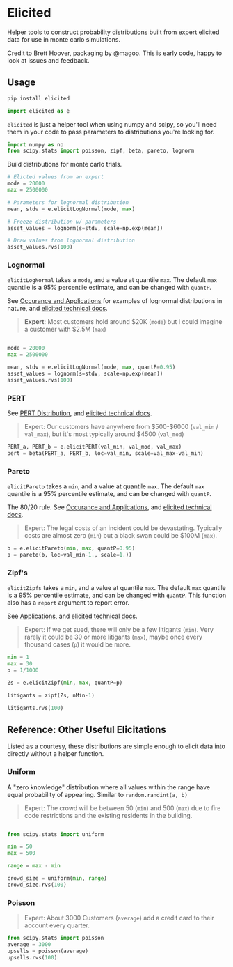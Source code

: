 # Elicited

Helper tools to construct probability distributions built from expert elicited data for use in monte carlo simulations. 

Credit to Brett Hoover, packaging by @magoo. This is early code, happy to look at issues and feedback.

## Usage

```bash
pip install elicited
```

```python
import elicited as e

```
`elicited` is just a helper tool when using numpy and scipy, so you'll need them in your code to pass parameters to distributions you're looking for.


```python
import numpy as np
from scipy.stats import poisson, zipf, beta, pareto, lognorm
```

Build distributions for monte carlo trials.

```python
# Elicted values from an expert
mode = 20000
max = 2500000

# Parameters for lognormal distribution
mean, stdv = e.elicitLogNormal(mode, max)

# Freeze distribution w/ parameters
asset_values = lognorm(s=stdv, scale=np.exp(mean))

# Draw values from lognormal distribution
asset_values.rvs(100)
```





### Lognormal

`elicitLogNormal` takes a `mode`, and a value at quantile `max`. The default `max` quantile is a 95% percentile estimate, and can be changed with `quantP`.

See [Occurance and Applications](https://en.wikipedia.org/wiki/Log-normal_distribution#Occurrence_and_applications) for examples of lognormal distributions in nature, and [elicited technical docs](docs/lognormal.md).

> **Expert**: Most customers hold around \$20K (`mode`) but I could imagine a customer with $2.5M (`max`)

``` python

mode = 20000
max = 2500000

mean, stdv = e.elicitLogNormal(mode, max, quantP=0.95)
asset_values = lognorm(s=stdv, scale=np.exp(mean))
asset_values.rvs(100)

```


### PERT

See [PERT Distribution](https://en.wikipedia.org/wiki/PERT_distribution), and [elicited technical docs](docs/pert.md).

> Expert: Our customers have anywhere from \$500-\$6000 (`val_min` / `val_max`), but it's most typically around $4500 (`val_mod`)


``` python
PERT_a, PERT_b = e.elicitPERT(val_min, val_mod, val_max)
pert = beta(PERT_a, PERT_b, loc=val_min, scale=val_max-val_min)
```

### Pareto

`elicitPareto` takes a `min`, and a value at quantile `max`. The default `max` quantile is a 95% percentile estimate, and can be changed with `quantP`.

The 80/20 rule. See [Occurance and Applications](https://en.wikipedia.org/wiki/Pareto_distribution#Occurrence_and_applications), and [elicited technical docs](docs/pareto.md).

> Expert: The legal costs of an incident could be devastating. Typically costs are almost zero (`min`) but a black swan could be $100M (`max`). 

``` python
b = e.elicitPareto(min, max, quantP=0.95)
p = pareto(b, loc=val_min-1., scale=1.))
```

### Zipf's

`elicitZipfs` takes a `min`, and a value at quantile `max`. The default `max` quantile is a 95% percentile estimate, and can be changed with `quantP`. This function also has a `report` argument to report error. 

See [Applications](https://en.wikipedia.org/wiki/Zipf%27s_law#Applications), and [elicited technical docs](docs/zipf.md).

> Expert: If we get sued, there will only be a few litigants (`min`). Very rarely it could be 30 or more litigants (`max`), maybe once every thousand cases (`p`) it would be more.


``` python
min = 1
max = 30
p = 1/1000

Zs = e.elicitZipf(min, max, quantP=p)

litigants = zipf(Zs, nMin-1)

litigants.rvs(100)
```

## Reference: Other Useful Elicitations

Listed as a courtesy, these distributions are simple enough to elicit data into directly without a helper function.

### Uniform

A "zero knowledge" distribution where all values within the range have equal probability of appearing. Similar to `random.randint(a, b)`

> Expert: The crowd will be between 50 (`min`) and 500 (`max`) due to fire code restrictions and the existing residents in the building.

``` python

from scipy.stats import uniform

min = 50
max = 500

range = max - min

crowd_size = uniform(min, range)
crowd_size.rvs(100)
```

### Poisson

> Expert: About 3000 Customers (`average`) add a credit card to their account every quarter.

``` python
from scipy.stats import poisson
average = 3000
upsells = poisson(average)
upsells.rvs(100)

```
